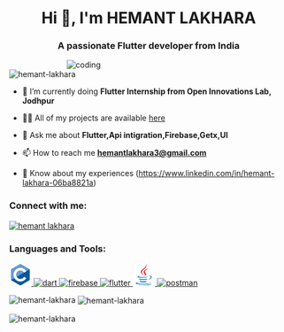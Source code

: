 <h1 align="center">Hi 👋, I'm HEMANT LAKHARA</h1>
<h3 align="center">A passionate Flutter developer from India</h3>

<img align="right" alt="coding" width="400" src="https://user-images.githubusercontent.com/55389276/140866485-8fb1c876-9a8f-4d6a-98dc-08c4981eaf70.gif">

<p align="left"> <img src="https://komarev.com/ghpvc/?username=hemant-lakhara&label=Profile%20views&color=0e75b6&style=flat" alt="hemant-lakhara" /> </p>


- 🌱 I’m currently doing **Flutter Internship from Open Innovations Lab, Jodhpur**

- 👨‍💻 All of my projects are available [here](here)

- 💬 Ask me about **Flutter,Api intigration,Firebase,Getx,UI**

- 📫 How to reach me **hemantlakhara3@gmail.com**

- 📄 Know about my experiences (https://www.linkedin.com/in/hemant-lakhara-06ba8821a)
<h3 align="left">Connect with me:</h3>
<p align="left">
<a href="https://linkedin.com/in/hemant lakhara" target="blank"><img align="center" src="https://raw.githubusercontent.com/rahuldkjain/github-profile-readme-generator/master/src/images/icons/Social/linked-in-alt.svg" alt="hemant lakhara" height="30" width="40" /></a>
</p>

<h3 align="left">Languages and Tools:</h3>
<p align="left"> <a href="https://www.cprogramming.com/" target="_blank" rel="noreferrer"> <img src="https://raw.githubusercontent.com/devicons/devicon/master/icons/c/c-original.svg" alt="c" width="40" height="40"/> </a> <a href="https://dart.dev" target="_blank" rel="noreferrer"> <img src="https://www.vectorlogo.zone/logos/dartlang/dartlang-icon.svg" alt="dart" width="40" height="40"/> </a> <a href="https://firebase.google.com/" target="_blank" rel="noreferrer"> <img src="https://www.vectorlogo.zone/logos/firebase/firebase-icon.svg" alt="firebase" width="40" height="40"/> </a> <a href="https://flutter.dev" target="_blank" rel="noreferrer"> <img src="https://www.vectorlogo.zone/logos/flutterio/flutterio-icon.svg" alt="flutter" width="40" height="40"/> </a> <a href="https://www.java.com" target="_blank" rel="noreferrer"> <img src="https://raw.githubusercontent.com/devicons/devicon/master/icons/java/java-original.svg" alt="java" width="40" height="40"/> </a> <a href="https://postman.com" target="_blank" rel="noreferrer"> <img src="https://www.vectorlogo.zone/logos/getpostman/getpostman-icon.svg" alt="postman" width="40" height="40"/> </a> </p>

<p><img align="left" src="https://github-readme-stats.vercel.app/api/top-langs?username=hemant-lakhara&show_icons=true&locale=en&layout=compact" alt="hemant-lakhara" /></p>

<p>&nbsp;<img align="center" src="https://github-readme-stats.vercel.app/api?username=hemant-lakhara&show_icons=true&locale=en" alt="hemant-lakhara" /></p>

<p><img align="center" src="https://github-readme-streak-stats.herokuapp.com/?user=hemant-lakhara&" alt="hemant-lakhara" /></p>
